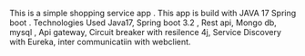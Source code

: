 This is a simple shopping service app . This app is build with JAVA 17 Spring boot .
Technologies Used
Java17, Spring boot 3.2 , Rest api, Mongo db, mysql , Api gateway, Circuit breaker with resilence 4j, Service Discovery with Eureka, inter communicatiin with webclient.
